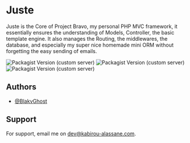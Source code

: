 # Juste

Juste is the Core of Project Bravo, my personal PHP MVC framework, it essentially ensures the understanding of Models, Controller, the basic template engine.
It also manages the Routing, the middlewares, the database, and especially my super nice homemade mini ORM without forgetting the easy sending of emails.

![Packagist Version (custom server)](https://img.shields.io/packagist/v/Blakvghost/Juste?label=stable)
![Packagist Version (custom server)](https://img.shields.io/packagist/l/Blakvghost/Juste?label=Licence)
![Packagist Version (custom server)](https://img.shields.io/packagist/dt/Blakvghost/Juste?label=download)


## Authors

- [@BlakvGhost](https://github.com/BlakvGhost)


## Support

For support, email me on <dev@kabirou-alassane.com>.

